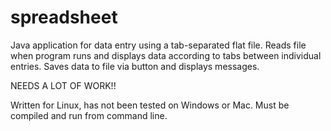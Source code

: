 # spreadsheet

Java application for data entry using a tab-separated flat file.  Reads file when program runs and displays data according to tabs between individual entries.  Saves data to file via button and displays messages.

NEEDS A LOT OF WORK!!

Written for Linux, has not been tested on Windows or Mac.  Must be compiled and run from command line.

